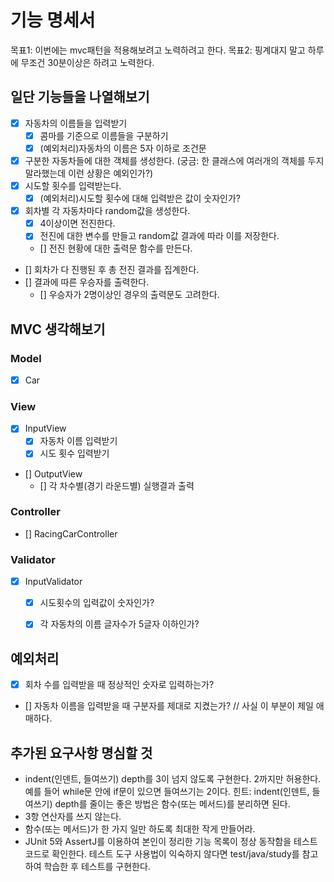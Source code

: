 # 기능 명세서

목표1: 이번에는 mvc패턴을 적용해보려고 노력하려고 한다. 
목표2: 핑계대지 말고 하루에 무조건 30분이상은 하려고 노력한다.

## 일단 기능들을 나열해보기

- [x] 자동차의 이름들을 입력받기
  - [x] 콤마를 기준으로 이름들을 구분하기
  - [x] (예외처리)자동차의 이름은 5자 이하로 조건문
- [x] 구분한 자동차들에 대한 객체를 생성한다. (궁금: 한 클래스에 여러개의 객체를 두지 말라했는데 이런 상황은 예외인가?)
- [x] 시도할 횟수를 입력받는다.
  - [x] (예외처리)시도할 횟수에 대해 입력받은 값이 숫자인가?
- [x] 회차별 각 자동차마다 random값을 생성한다.
  - [x] 4이상이면 전진한다.
  - [x] 전진에 대한 변수를 만들고 random값 결과에 따라 이를 저장한다.
  - [] 전진 현황에 대한 출력문 함수를 만든다.
- [] 회차가 다 진행된 후 총 전진 결과를 집계한다.
- [] 결과에 따른 우승자를 출력한다.
  - [] 우승자가 2명이상인 경우의 출력문도 고려한다.


## MVC 생각해보기

### Model
- [x] Car

### View
- [x] InputView
  - [x] 자동차 이름 입력받기
  - [x] 시도 횟수 입력받기
- [] OutputView
  - [] 각 차수별(경기 라운드별) 실행결과 출력
### Controller
- [] RacingCarController

### Validator
- [x] InputValidator
  - [x] 시도횟수의 입력값이 숫자인가?
  - [x] 각 자동차의 이름 글자수가 5글자 이하인가?


## 예외처리

- [x] 회차 수를 입력받을 때 정상적인 숫자로 입력하는가?
- [] 자동차 이름을 입력받을 때 구분자를 제대로 지켰는가? // 사실 이 부분이 제일 애매하다.


## 추가된 요구사항 명심할 것

- indent(인덴트, 들여쓰기) depth를 3이 넘지 않도록 구현한다. 2까지만 허용한다.
예를 들어 while문 안에 if문이 있으면 들여쓰기는 2이다.
힌트: indent(인덴트, 들여쓰기) depth를 줄이는 좋은 방법은 함수(또는 메서드)를 분리하면 된다.
- 3항 연산자를 쓰지 않는다.
- 함수(또는 메서드)가 한 가지 일만 하도록 최대한 작게 만들어라.
- JUnit 5와 AssertJ를 이용하여 본인이 정리한 기능 목록이 정상 동작함을 테스트 코드로 확인한다.
테스트 도구 사용법이 익숙하지 않다면 test/java/study를 참고하여 학습한 후 테스트를 구현한다.